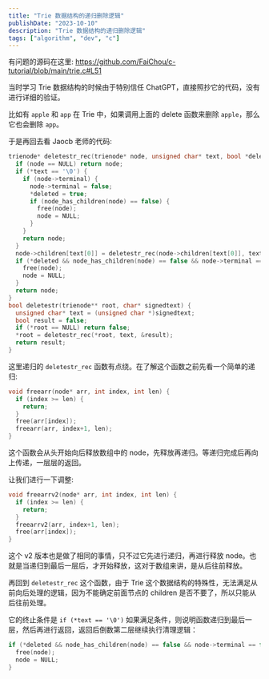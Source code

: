 ```yaml
---
title: "Trie 数据结构的递归删除逻辑"
publishDate: "2023-10-10"
description: "Trie 数据结构的递归删除逻辑"
tags: ["algorithm", "dev", "c"]
---
```


有问题的源码在这里: https://github.com/FaiChou/c-tutorial/blob/main/trie.c#L51

当时学习 Trie 数据结构的时候由于特别信任 ChatGPT，直接照抄它的代码，没有进行详细的验证。

比如有 `apple` 和 `app` 在 Trie 中，如果调用上面的 delete 函数来删除 `apple`，那么它也会删除 `app`。

于是再回去看 Jaocb 老师的代码:

```c
trienode* deletestr_rec(trienode* node, unsigned char* text, bool *deleted) {
  if (node == NULL) return node;
  if (*text == '\0') {
    if (node->terminal) {
      node->terminal = false;
      *deleted = true;
      if (node_has_children(node) == false) {
        free(node);
        node = NULL;
      }
    }
    return node;
  }
  node->children[text[0]] = deletestr_rec(node->children[text[0]], text+1, deleted);
  if (*deleted && node_has_children(node) == false && node->terminal == false) {
    free(node);
    node = NULL;
  }
  return node;
}
bool deletestr(trienode** root, char* signedtext) {
  unsigned char* text = (unsigned char *)signedtext;
  bool result = false;
  if (*root == NULL) return false;
  *root = deletestr_rec(*root, text, &result);
  return result;
}
```

这里递归的 `deletestr_rec` 函数有点绕。在了解这个函数之前先看一个简单的递归:

```c
void freearr(node* arr, int index, int len) {
  if (index >= len) {
    return;
  }
  free(arr[index]);
  freearr(arr, index+1, len);
}
```

这个函数会从头开始向后释放数组中的 node，先释放再递归。等递归完成后再向上传递，一层层的返回。

让我们进行一下调整:

```c
void freearrv2(node* arr, int index, int len) {
  if (index >= len) {
    return;
  }
  freearrv2(arr, index+1, len);
  free(arr[index]);
}
```

这个 v2 版本也是做了相同的事情，只不过它先进行递归，再进行释放 node。也就是当递归到最后一层后，才开始释放，这对于数组来讲，是从后往前释放。

再回到 `deletestr_rec` 这个函数，由于 Trie 这个数据结构的特殊性，无法满足从前向后处理的逻辑，因为不能确定前面节点的 children 是否不要了，所以只能从后往前处理。

它的终止条件是 `if (*text == '\0')` 如果满足条件，则说明函数递归到最后一层，然后再进行返回，返回后倒数第二层继续执行清理逻辑：

```c
if (*deleted && node_has_children(node) == false && node->terminal == false) {
  free(node);
  node = NULL;
}
```

